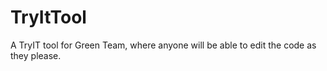 # TryItTool
A TryIT tool for Green Team, where anyone will be able to edit the code as they please.
